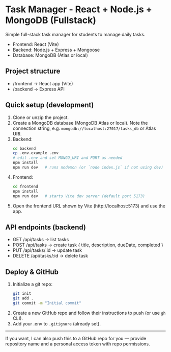 # Task Manager - React + Node.js + MongoDB (Fullstack)

Simple full-stack task manager for students to manage daily tasks.
- Frontend: React (Vite)
- Backend: Node.js + Express + Mongoose
- Database: MongoDB (Atlas or local)

## Project structure
- /frontend  -> React app (Vite)
- /backend   -> Express API

## Quick setup (development)
1. Clone or unzip the project.
2. Create a MongoDB database (MongoDB Atlas or local). Note the connection string, e.g. `mongodb://localhost:27017/tasks_db` or Atlas URI.
3. Backend:
   ```bash
   cd backend
   cp .env.example .env
   # edit .env and set MONGO_URI and PORT as needed
   npm install
   npm run dev   # runs nodemon (or `node index.js` if not using dev)
   ```
4. Frontend:
   ```bash
   cd frontend
   npm install
   npm run dev   # starts Vite dev server (default port 5173)
   ```
5. Open the frontend URL shown by Vite (http://localhost:5173) and use the app.

## API endpoints (backend)
- GET /api/tasks         -> list tasks
- POST /api/tasks        -> create task  { title, description, dueDate, completed }
- PUT /api/tasks/:id     -> update task
- DELETE /api/tasks/:id  -> delete task

## Deploy & GitHub
1. Initialize a git repo:
   ```bash
   git init
   git add .
   git commit -m "Initial commit"
   ```
2. Create a new GitHub repo and follow their instructions to push (or use `gh` CLI).
3. Add your .env to `.gitignore` (already set).

---
If you want, I can also push this to a GitHub repo for you — provide repository name and a personal access token with repo permissions.
